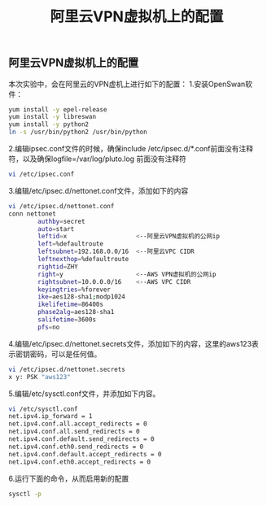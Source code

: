 ﻿---
title: "阿里云VPN虚拟机上的配置"
chapter: false
weight: 32
---

## 阿里云VPN虚拟机上的配置

本次实验中，会在阿里云的VPN虚机上进行如下的配置：
1.安装OpenSwan软件：
```bash
yum install -y epel-release
yum install -y libreswan
yum install -y python2
ln -s /usr/bin/python2 /usr/bin/python
```

2.编辑ipsec.conf文件的时候，确保include /etc/ipsec.d/*.conf前面没有注释符，以及确保logfile=/var/log/pluto.log 前面没有注释符
```bash
vi /etc/ipsec.conf
```

3.编辑/etc/ipsec.d/nettonet.conf文件，添加如下的内容
```bash
vi /etc/ipsec.d/nettonet.conf
conn nettonet
        authby=secret
        auto=start
        leftid=x                   <--阿里云VPN虚拟机的公网ip
        left=%defaultroute
        leftsubnet=192.168.0.0/16  <--阿里云VPC CIDR
        leftnexthop=%defaultroute
        rightid=ZHY
        right=y                    <--AWS VPN虚拟机的公网ip
        rightsubnet=10.0.0.0/16    <--AWS VPC CIDR
        keyingtries=%forever
        ike=aes128-sha1;modp1024
        ikelifetime=86400s
        phase2alg=aes128-sha1
        salifetime=3600s
        pfs=no
```

4.编辑/etc/ipsec.d/nettonet.secrets文件，添加如下的内容，这里的aws123表示密钥密码，可以是任何值。
```bash
vi /etc/ipsec.d/nettonet.secrets
x y: PSK "aws123"
```

5.编辑/etc/sysctl.conf文件，并添加如下内容。
```bash
vi /etc/sysctl.conf
net.ipv4.ip_forward = 1
net.ipv4.conf.all.accept_redirects = 0
net.ipv4.conf.all.send_redirects = 0
net.ipv4.conf.default.send_redirects = 0
net.ipv4.conf.eth0.send_redirects = 0
net.ipv4.conf.default.accept_redirects = 0
net.ipv4.conf.eth0.accept_redirects = 0
```

6.运行下面的命令，从而启用新的配置
```bash
sysctl -p
```

